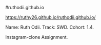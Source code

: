 #ruthodii.github.io

<!-- hosted link -->

https://ruthy26.github.io/ruthodii.github.io/

Name: Ruth Odii.
Track: SWD.
Cohort: 1.4.

Instagram-clone Assignment.
